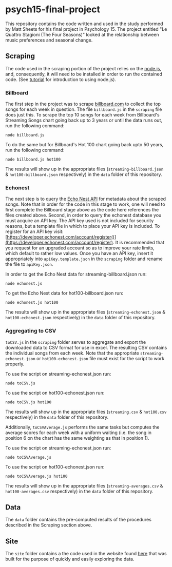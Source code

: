 psych15-final-project
=====================

This repository contains the code written and used in the study performed by Matt Sheets for his final project in Psychology 15. The project entitled "Le Quattro Stagioni (The Four Seasons)" looked at the relationship between music preferences and seasonal change.

Scraping
--------

The code used in the scraping portion of the project relies on the [node.js](http://nodejs.org/), and, consequently, it will need to be installed in order to run the contained code. (See [tutorial](http://blog.modulus.io/absolute-beginners-guide-to-nodejs) for introduction to using node.js).

### Billboard ###

The first step in the project was to scrape [billboard.com](billboard.com) to collect the top songs for each week in question. The file `billboard.js` in the `scraping` file does just this. To scrape the top 10 songs for each week from Billboard's Streaming Songs chart going back up to 3 years or until the data runs out, run the following command:

	node billboard.js

To do the same but for Billboard's Hot 100 chart going back upto 50 years, run the following command:

	node billboard.js hot100

The results will show up in the appropriate files (`streaming-billboard.json` & `hot100-billboard.json` respectively) in the `data` folder of this repository.

### Echonest ###

The next step is to query the [Echo Nest API](http://echonest.com/) for metadata about the scraped songs. Note that in order for the code in this stage to work, one will need to first complete the Billboard stage above as the code here references the files created above. Second, in order to query the echonest database you must acquire an API key. The API key used is not included for security reasons, but a template file in which to place your API key is included. To register for an API key visit: [https://developer.echonest.com/account/register()](https://developer.echonest.com/account/register). It is recommended that you request for an upgraded account so as to improve your rate limits, which default to rather low values. Once you have an API key, insert it appropriately into `apiKey.template.json` in the `scraping` folder and rename the file to `apiKey.json`.

In order to get the Echo Nest data for streaming-billboard.json run:

	node echonest.js

To get the Echo Nest data for hot100-billboard.json run:

	node echonest.js hot100

The results will show up in the appropriate files (`streaming-echonest.json` & `hot100-echonest.json` respectively) in the `data` folder of this repository.

### Aggregating to CSV ###

`toCSV.js` in the `scraping` folder serves to aggregate and export the downloaded data to CSV format for use in excel. The resulting CSV contains the individual songs from each week. Note that the appropriate `streaming-echonest.json` or `hot100-echonest.json` file must exist for the script to work properly.

To use the script on streaming-echonest.json run:

	node toCSV.js

To use the script on hot100-echonest.json run:

	node toCSV.js hot100

The results will show up in the appropriate files (`streaming.csv` & `hot100.csv` respectively) in the `data` folder of this repository.

Additionally, `toCSVAverage.js` performs the same tasks but computes the average scores for each week with a uniform waiting (i.e. the song in position 6 on the chart has the same weighting as that in position 1).

To use the script on streaming-echonest.json run:

	node toCSVAverage.js

To use the script on hot100-echonest.json run:

	node toCSVAverage.js hot100

The results will show up in the appropriate files (`streaming-averages.csv` & `hot100-averages.csv` respectively) in the `data` folder of this repository.	

Data
----

The `data` folder contains the pre-computed results of the procedures described in the Scraping section above.

Site
----

The `site` folder contains a the code used in the website found [here](http://www.hcs.harvard.edu/~msheets/psych15/) that was built for the purpose of quickly and easily exploring the data.


